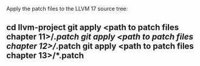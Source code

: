 Apply the patch files to the LLVM 17 source tree:

  cd llvm-project
  git apply <path to patch files chapter 11>/*.patch
  git apply <path to patch files chapter 12>/*.patch
  git apply <path to patch files chapter 13>/*.patch
-
